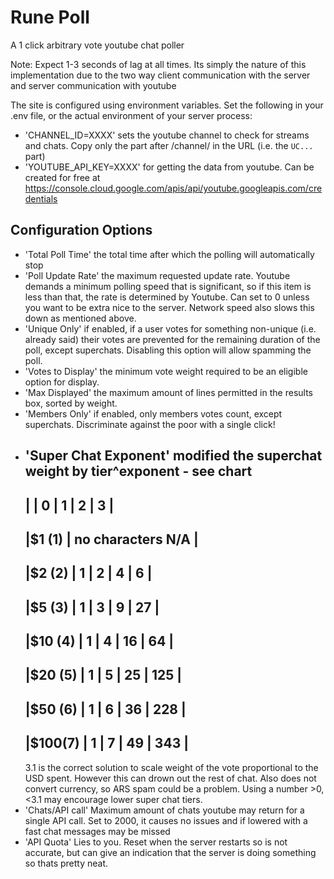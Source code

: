 # Rune Poll

A 1 click arbitrary vote youtube chat poller

Note: Expect 1-3 seconds of lag at all times. Its simply the nature of this implementation
due to the two way client communication with the server and server communication with youtube

The site is configured using environment variables. Set the following in your .env file,
or the actual environment of your server process:
- 'CHANNEL_ID=XXXX' sets the youtube channel to check for streams and chats. Copy only
  the part after /channel/ in the URL (i.e. the `UC...` part)
- 'YOUTUBE_API_KEY=XXXX' for getting the data from youtube. Can be created for free at
  https://console.cloud.google.com/apis/api/youtube.googleapis.com/credentials

## Configuration Options
- 'Total Poll Time' the total time after which the polling will automatically stop
- 'Poll Update Rate' the maximum requested update rate. Youtube demands a minimum polling
   speed that is significant, so if this item is less than that, the rate is determined
   by Youtube. Can set to 0 unless you want to be extra nice to the server. Network speed
   also slows this down as mentioned above. 
- 'Unique Only' if enabled, if a user votes for something non-unique (i.e. already said)
   their votes are prevented for the remaining duration of the poll, except superchats.
   Disabling this option will allow spamming the poll. 
- 'Votes to Display' the minimum vote weight required to be an eligible option for display.
- 'Max Displayed' the maximum amount of lines permitted in the results box, sorted by weight.
- 'Members Only' if enabled, only members votes count, except superchats.
   Discriminate against the poor with a single click!
- 'Super Chat Exponent' modified the superchat weight by tier^exponent - see chart
   ----------------------------------
   |        |  0  |  1  |  2  |  3  |
   ----------------------------------
   |$1  (1) |  no characters N/A    |
   ----------------------------------
   |$2  (2) |  1  |  2  |  4  |  6  |
   ----------------------------------
   |$5  (3) |  1  |  3  |  9  | 27  |
   ----------------------------------
   |$10 (4) |  1  |  4  | 16  | 64  |
   ----------------------------------
   |$20 (5) |  1  |  5  | 25  | 125 |
   ----------------------------------
   |$50 (6) |  1  |  6  | 36  | 228 |
   ----------------------------------
   |$100(7) |  1  |  7  | 49  | 343 |
   ----------------------------------
   3.1 is the correct solution to scale weight of the vote proportional to the USD spent.
   However this can drown out the rest of chat. Also does not convert currency, so ARS spam
   could be a problem. Using a number >0, <3.1 may encourage lower super chat tiers. 
- 'Chats/API call' Maximum amount of chats youtube may return for a single API call. 
   Set to 2000, it causes no issues and if lowered with a fast chat messages may be missed
- 'API Quota' Lies to you. Reset when the server restarts so is not accurate, but can give
   an indication that the server is doing something so thats pretty neat.